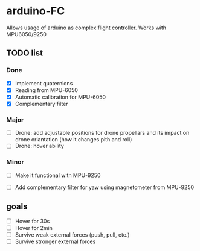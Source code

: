 # arduino-FC
Allows usage of arduino as complex flight controller. Works with MPU6050/9250

## TODO list
### Done
- [x] Implement quaternions
- [x] Reading from MPU-6050
- [x] Automatic calibration for MPU-6050
- [x] Complementary filter
### Major
- [ ] Drone: add adjustable positions for drone propellars and its impact on drone oriantation (how it changes pith and roll)
- [ ] Drone: hover ability
### Minor
- [ ] Make it functional with MPU-9250
- [ ] Add complementary filter for yaw using magnetometer from MPU-9250


## goals
- [ ] Hover for 30s
- [ ] Hover for 2min
- [ ] Survive weak external forces (push, pull, etc.)
- [ ] Survive stronger external forces
